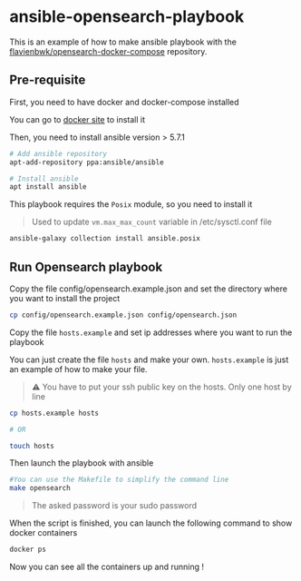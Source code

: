 # ansible-opensearch-playbook

This is an example of how to make ansible playbook with the [flavienbwk/opensearch-docker-compose](https://github.com/flavienbwk/opensearch-docker-compose) repository.

## Pre-requisite

First, you need to have docker and docker-compose installed

You can go to [docker site](https://docs.docker.com/compose/install/) to install it

Then, you need to install ansible version > 5.7.1

```bash
# Add ansible repository
apt-add-repository ppa:ansible/ansible

# Install ansible
apt install ansible
```

This playbook requires the `Posix` module, so you need to install it

> Used to update `vm.max_max_count` variable in /etc/sysctl.conf file

```bash
ansible-galaxy collection install ansible.posix
```

## Run Opensearch playbook

Copy the file config/opensearch.example.json and set the directory where you want to install the project

```bash
cp config/opensearch.example.json config/opensearch.json
```

Copy the file `hosts.example` and set ip addresses where you want to run the playbook

You can just create the file `hosts` and make your own. `hosts.example` is just an example of how to make your file.

> :warning: You have to put your ssh public key on the hosts.
> Only one host by line

```bash
cp hosts.example hosts

# OR

touch hosts
```

Then launch the playbook with ansible

```bash
#You can use the Makefile to simplify the command line
make opensearch
```

> The asked password is your sudo password

When the script is finished, you can launch the following command to show docker containers

```bash
docker ps
```

Now you can see all the containers up and running !
